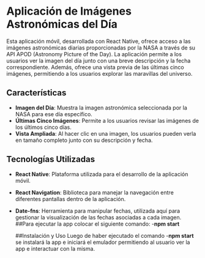 # Aplicación de Imágenes Astronómicas del Día

Esta aplicación móvil, desarrollada con React Native, ofrece acceso a las imágenes astronómicas diarias proporcionadas por la NASA a través de su API APOD (Astronomy Picture of the Day). La aplicación permite a los usuarios ver la imagen del día junto con una breve descripción y la fecha correspondiente. Además, ofrece una vista previa de las últimas cinco imágenes, permitiendo a los usuarios explorar las maravillas del universo.

## Características

- **Imagen del Día**: Muestra la imagen astronómica seleccionada por la NASA para ese día específico.
- **Últimas Cinco Imágenes**: Permite a los usuarios revisar las imágenes de los últimos cinco días.
- **Vista Ampliada**: Al hacer clic en una imagen, los usuarios pueden verla en tamaño completo junto con su descripción y fecha.

## Tecnologías Utilizadas

- **React Native**: Plataforma utilizada para el desarrollo de la aplicación móvil.
- **React Navigation**: Biblioteca para manejar la navegación entre diferentes pantallas dentro de la aplicación.
- **Date-fns**: Herramienta para manipular fechas, utilizada aquí para gestionar la visualización de las fechas asociadas a cada imagen.
##Para ejecutar la app colocar el siguiente comando:
-**npm start**

  ##Instalación y Uso
  Luego de haber ejecutado el comando -**npm start** se instalará la app e iniciará el emulador permitiendo al usuario ver la app e interactuar con la misma.
